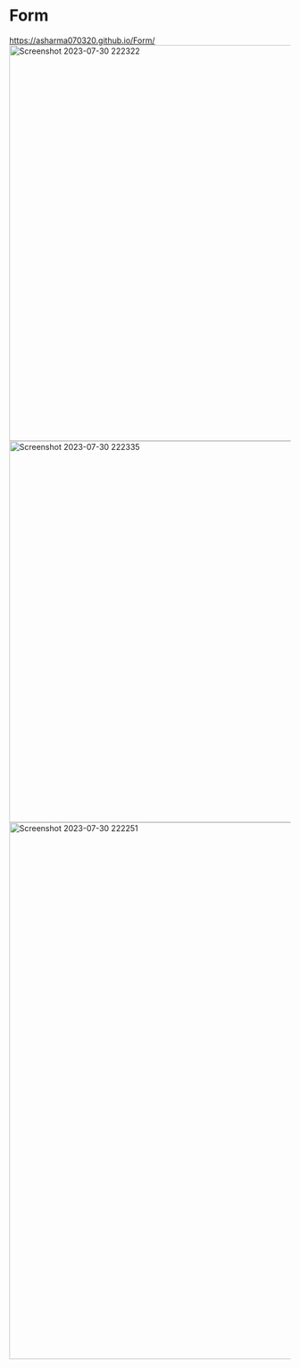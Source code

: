 # Form
https://asharma070320.github.io/Form/
<img width="708" alt="Screenshot 2023-07-30 222322" src="https://github.com/Asharma070320/Form/assets/127501344/d3151e24-9f22-4934-b6d2-70a0c97974f4">
<img width="682" alt="Screenshot 2023-07-30 222335" src="https://github.com/Asharma070320/Form/assets/127501344/5bda4348-9c2c-4cc5-b462-72e43e1f63a8">
<img width="960" alt="Screenshot 2023-07-30 222251" src="https://github.com/Asharma070320/Form/assets/127501344/f90d058f-4e1b-4f2c-96e3-250158bbb5a8">
